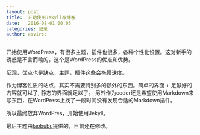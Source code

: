 ```yaml
---
layout: post
title:  开始使用Jekyll写博客
date:   2016-08-01 00:05
categories: 记录
author: asvircc
---
```


开始使用WordPress，有很多主题，插件也很多，各种个性化设置。这对新手的诱惑是不言而喻的，这个是WordPress的优点和优势。

反观，优点也是缺点，主题，插件这些会拖慢速度。

作为博客性质的站点，其实不需要特别多的额外的东西。简单的界面 + 足够好的内容就可以了, 静态的界面就足以了。
另外作为coder还是希望使用Markdown来写东西，在WordPress上找了一段时间没有发现合适的Markdown插件。

所以最终放弃WordPres，开始使用Jekyll。

最后主题由[laobubu](https://github.com/laobubu/)提供的，目前还在修改。